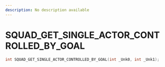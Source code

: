 ```yaml
---
description: No description available 
---
```


# SQUAD_GET_SINGLE_ACTOR_CONTROLLED_BY_GOAL

```cpp
int SQUAD_GET_SINGLE_ACTOR_CONTROLLED_BY_GOAL(int _Unk0, int _Unk1);
```